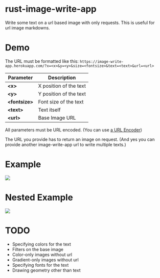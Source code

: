 # rust-image-write-app
Write some text on a url based image with only requests. This is useful for url image markdowns.

# Demo
The URL must be formatted like this:
`https://image-write-app.herokuapp.com/?x=<x>&y=<y>&size=<fontsize>&text=<text>&url=<url>`

| Parameter       | Description            |
| --------------- | ---------------------- |
| **\<x>**        | X position of the text |
| **\<y>**        | Y position of the text |
| **\<fontsize>** | Font size of the text  |
| **\<text>**     | Text itself            |
| **\<url>**      | Base Image URL         |

All parameters must be URL encoded. (You can use [a URL Encoder](https://www.urlencoder.org/))

The URL you provide has to return an image on request. (And yes you can provide another image-write-app url to write multiple texts.)

# Example
![](https://image-write-app.herokuapp.com/?x=640&y=420&size=45.0&text=MegaCrafter&url=https://www.pngitem.com/pimgs/m/346-3468947_images-rust-lang-ar21-rust-programming-language-logo.png)

# Nested Example
![](http://image-write-app.herokuapp.com/?x=340&y=420&size=45.0&text=MegaCrafter&url=https%3A%2F%2Fimage-write-app.herokuapp.com%2F%3Fx%3D640%26y%3D420%26size%3D45.0%26text%3DMegaCrafter%26url%3Dhttps%3A%2F%2Fwww.pngitem.com%2Fpimgs%2Fm%2F346-3468947_images-rust-lang-ar21-rust-programming-language-logo.png)

# TODO
- Specifying colors for the text
- Filters on the base image
- Color-only images without url
- Gradient-only images without url
- Specifying fonts for the text
- Drawing geometry other than text 
